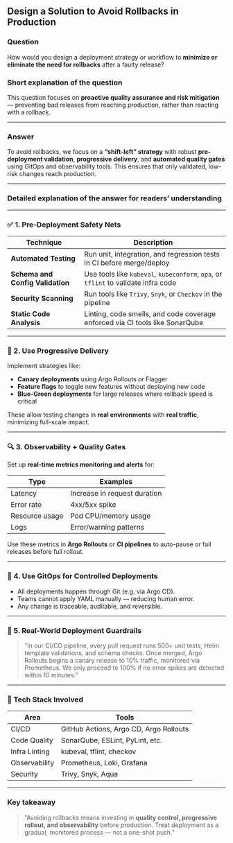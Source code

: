 ## Design a Solution to Avoid Rollbacks in Production

### Question  
How would you design a deployment strategy or workflow to **minimize or eliminate the need for rollbacks** after a faulty release?

### Short explanation of the question  
This question focuses on **proactive quality assurance and risk mitigation** — preventing bad releases from reaching production, rather than reacting with a rollback.

---

### Answer  
To avoid rollbacks, we focus on a **“shift-left” strategy** with robust **pre-deployment validation**, **progressive delivery**, and **automated quality gates** using GitOps and observability tools. This ensures that only validated, low-risk changes reach production.

---

### Detailed explanation of the answer for readers’ understanding

---

### ✅ 1. Pre-Deployment Safety Nets

| Technique                     | Description                                                                 |
|------------------------------|-----------------------------------------------------------------------------|
| **Automated Testing**        | Run unit, integration, and regression tests in CI before merge/deploy       |
| **Schema and Config Validation** | Use tools like `kubeval`, `kubeconform`, `opa`, or `tflint` to validate infra code |
| **Security Scanning**        | Run tools like `Trivy`, `Snyk`, or `Checkov` in the pipeline                |
| **Static Code Analysis**     | Linting, code smells, and code coverage enforced via CI tools like SonarQube |

---

### 🚦 2. Use Progressive Delivery

Implement strategies like:

- **Canary deployments** using Argo Rollouts or Flagger
- **Feature flags** to toggle new features without deploying new code
- **Blue-Green deployments** for large releases where rollback speed is critical

These allow testing changes in **real environments** with **real traffic**, minimizing full-scale impact.

---

### 🔍 3. Observability + Quality Gates

Set up **real-time metrics monitoring and alerts** for:

| Type           | Examples                                  |
|----------------|-------------------------------------------|
| Latency        | Increase in request duration              |
| Error rate     | 4xx/5xx spike                             |
| Resource usage | Pod CPU/memory usage                      |
| Logs           | Error/warning patterns                    |

Use these metrics in **Argo Rollouts** or **CI pipelines** to auto-pause or fail releases before full rollout.

---

### 🧠 4. Use GitOps for Controlled Deployments

- All deployments happen through Git (e.g. via Argo CD).
- Teams cannot apply YAML manually — reducing human error.
- Any change is traceable, auditable, and reversible.

---

### 🧪 5. Real-World Deployment Guardrails

> “In our CI/CD pipeline, every pull request runs 500+ unit tests, Helm template validations, and schema checks. Once merged, Argo Rollouts begins a canary release to 10% traffic, monitored via Prometheus. We only proceed to 100% if no error spikes are detected within 10 minutes.”

---

### 🧰 Tech Stack Involved

| Area              | Tools                                       |
|-------------------|---------------------------------------------|
| CI/CD             | GitHub Actions, Argo CD, Argo Rollouts      |
| Code Quality      | SonarQube, ESLint, PyLint, etc.             |
| Infra Linting     | kubeval, tflint, checkov                    |
| Observability     | Prometheus, Loki, Grafana                   |
| Security          | Trivy, Snyk, Aqua                           |

---

### Key takeaway  

> “Avoiding rollbacks means investing in **quality control, progressive rollout, and observability** before production. Treat deployment as a gradual, monitored process — not a one-shot push.”
